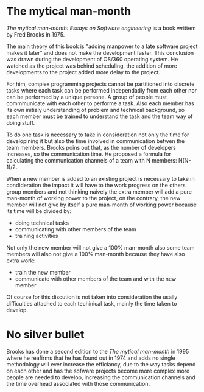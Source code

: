 # The mytical man-month

*The mytical man-month: Essays on Software engineering* is a book writtem by Fred Brooks in 1975. 

The main theory of this book is "adding manpower to a late software project makes it later" and does not make the development faster.
This conclusion was drawn during the development of OS/360 operating system. He watched as the project was behind scheduling, the addition of more developments to the project added more delay to the project. 

For him, complex programming projects cannot be partitioned into discrete tasks where each task can be performed independadly from each other nor can be performed by a unique persone. A group of people must commmunicate with each other to performe a task. Also each member has its own initialy understanding of problem and technical background, so each member must be trained to understand the task and the team way of doing stuff.

To do one task is necessary to take in consideration not only the time for developining it but also the time involved in communication betwen the team members. Brooks poins out that, as the number of developers increases, so the communication time. He proposed a formula for calculating  the communication channels of a team with N members: N(N-1)/2.

When a new member is added to an existing project is necessary to take in condideration the impact it will have to the work progress on the others group members and not thinking naively the extra member will add a pure man-month of working power to the project, on the contrary, the new member will not give by itself a pure man-month of working power because its time will be divided by:
* doing technical tasks 
* communicating with other members of the team
* training activities

Not only the new member will not give a 100% man-month also some team members will also not give a 100% man-month because they have also extra work:
* train the new member 
* communicate with other members of the team and with the new member 

Of course for this discution is not taken into consideration the usally difficulties attached to each techinical task, mainly the time taken to develop.

# No silver bullet

Brooks has done a second edition to the *The mytical man-month* in 1995 where he reafirms that he has found out in 1974 and adds no single methodology will ever increase the efficiancy, due to the way tasks depend on each other and has the sofware projects become more complex more people are needed to develop, increasing the communication channels and the time overhead associated with those communication.          




